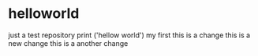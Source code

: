 # helloworld
just a test repository
print ('hellow world')
my first
this is a change
this is a new change 
this is a another change
